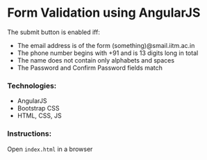 # Form Validation using AngularJS
The submit button is enabled iff:
* The email address is of the form (something)@smail.iitm.ac.in
* The phone number begins with +91 and is 13 digits long in total
* The name does not contain only alphabets and spaces
* The Password and Confirm Password fields match


### Technologies:
* AngularJS
* Bootstrap CSS
* HTML, CSS, JS

### Instructions:
Open `index.html` in a browser
